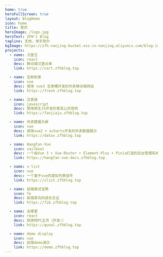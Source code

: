```yaml
---
home: true
heroFullScreen: true
layout: BlogHome
icon: home
title: 首页
heroImage: /logo.jpg
heroText: ZFH's Blog
tagline: 无他，惟手熟尔
bgImage: https://zfh-nanjing-bucket.oss-cn-nanjing.aliyuncs.com/blog-images/bg4.jpg
projects:
  - name: 汉堡王
    icon: react
    desc: 移动端汉堡点单
    link: https://cart.zfhblog.top

  - name: 生鲜到家
    icon: vue
    desc: 使用 vue3 全家桶开发的外卖移动端网站
    link: https://fresh.zfhblog.top

  - name: 泛家居
    icon: javascript
    desc: 使用原生JS开发的家具公司官网
    link: https://fanjiaju.zfhblog.top

  - name: 外卖数据大屏
    icon: vue
    desc: 使用vue2 + echarts开发的外卖数据展示
    link: https://datav.zfhblog.top

  - name: HangFan-Vue
    icon: sailboat
    desc: 一个由Vue 3 + Vue-Router + Element-Plus + Pinia打造的后台管理系统生态
    link: https://hangfan-vue-docs.zfhblog.top

  - name: v-list
    icon: vue
    desc: 一个基于vue的虚拟列表组件
    link: https://vlist.zfhblog.top

  - name: 前端面试宝典
    icon: fe
    desc: 前端菜鸟的成长见证
    link: https://fib.zfhblog.top

  - name: 去哪里
    icon: react
    desc: 旅游网PC主页（开发🀄️）
    link: https://qunal.zfhblog.top

  - name: demo display
    icon: vue
    desc: 前端demo演示
    link: https://demo.zfhblog.top
---
```


<Busuanzi />
